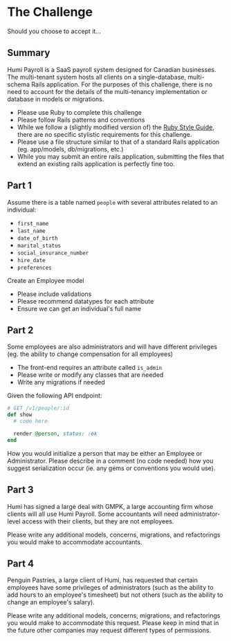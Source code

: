 # The Challenge

Should you choose to accept it...

## Summary

Humi Payroll is a SaaS payroll system designed for Canadian businesses. The multi-tenant system hosts all clients on a single-database, multi-schema Rails application. For the purposes of this challenge, there is no need to account for the details of the multi-tenancy implementation or database in models or migrations.

* Please use Ruby to complete this challenge
* Please follow Rails patterns and conventions
* While we follow a (slightly modified version of) the [Ruby Style Guide](https://github.com/bbatsov/ruby-style-guide), there are no specific stylistic requirements for this challenge.
* Please use a file structure similar to that of a standard Rails application (eg. app/models, db/migrations, etc.)
* While you may submit an entire rails application, submitting the files that extend an existing rails application is perfectly fine too.


## Part 1

Assume there is a table named `people` with several attributes related to an individual:

  * `first_name`
  * `last_name`
  * `date_of_birth`
  * `marital_status`
  * `social_insurance_number`
  * `hire_date`
  * `preferences`

Create an Employee model

  * Please include validations
  * Please recommend datatypes for each attribute
  * Ensure we can get an individual's full name


## Part 2

Some employees are also administrators and will have different privileges (eg. the ability to change compensation for all employees)

* The front-end requires an attribute called `is_admin`
* Please write or modify any classes that are needed
* Write any migrations if needed


Given the following API endpoint:

```ruby
# GET /v1/people/:id
def show
  # code here

  render @person, status: :ok
end
```

How you would initialize a person that may be either an Employee or Administrator. Please describe in a comment (no code needed) how you suggest serialization occur (ie. any gems or conventions you would use).


## Part 3

Humi has signed a large deal with GMPK, a large accounting firm whose clients will all use Humi Payroll. Some accountants will need administrator-level access with their clients, but they are not employees.

Please write any additional models, concerns, migrations, and refactorings you would make to accommodate accountants.


## Part 4

Penguin Pastries, a large client of Humi, has requested that certain employees have some privileges of administrators (such as the ability to add hours to an employee's timesheet) but not others (such as the ability to change an employee's salary).

Please write any additional models, concerns, migrations, and refactorings you would make to accommodate this request. Please keep in mind that in the future other companies may request different types of permissions.

